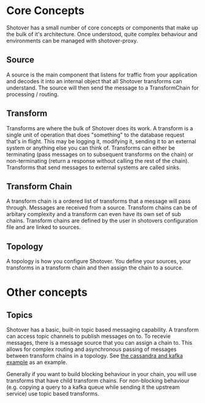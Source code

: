 # Core Concepts

Shotover has a small number of core concepts or components that make up the bulk of it's architecture. Once understood, quite complex behaviour and environments can be managed with shotover-proxy.

## Source

A source is the main component that listens for traffic from your application and decodes it into an internal object that all Shotover transforms can understand. The source will then send the message to a TransformChain for processing / routing. 

## Transform

Transforms are where the bulk of Shotover does its work. A transform is a single unit of operation that does "something" to the database request that's in flight. This may be logging it, modifying it, sending it to an external system or anything else you can think of. Transforms can either be terminating (pass messages on to subsequent transforms on the chain) or non-terminating (return a response without calling the rest of the chain). Transforms that send messages to external systems are called sinks. 

## Transform Chain

A transform chain is a ordered list of transforms that a message will pass through. Messages are received from a source. Transform chains can be of arbitary complexity and a transform can even have its own set of sub chains. Transform chains are defined by the user in shotovers configuration file and are linked to sources.


## Topology

A topology is how you configure Shotover. You define your sources, your transforms in a transform chain and then assign the chain to a source.

# Other concepts

## Topics

Shotover has a basic, built-in topic based messaging capability. A transform can access topic channels to publish messages on to. To recevie messages, there is a message source that you can assign a chain to. This allows for complex routing and asynchronous passing of messages between transform chains in a topology. See [the cassandra and kafka example](/examples/cass-redis-kafka) as an example.

Generally if you want to build blocking behaviour in your chain, you will use transforms that have child transform chains. For non-blocking behaviour (e.g. copying a query to a kafka queue while sending it the upstream service) use topic based transforms.
